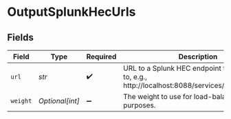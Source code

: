 # OutputSplunkHecUrls


## Fields

| Field                                                                                                | Type                                                                                                 | Required                                                                                             | Description                                                                                          |
| ---------------------------------------------------------------------------------------------------- | ---------------------------------------------------------------------------------------------------- | ---------------------------------------------------------------------------------------------------- | ---------------------------------------------------------------------------------------------------- |
| `url`                                                                                                | *str*                                                                                                | :heavy_check_mark:                                                                                   | URL to a Splunk HEC endpoint to send events to, e.g., http://localhost:8088/services/collector/event |
| `weight`                                                                                             | *Optional[int]*                                                                                      | :heavy_minus_sign:                                                                                   | The weight to use for load-balancing purposes.                                                       |